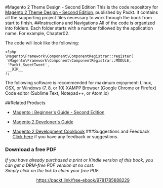 


#Magento 2 Theme Design - Second Edition
This is the code repository for [Magento 2 Theme Design - Second Edition](https://www.packtpub.com/web-development/magento-2-theme-design-second-edition?utm_source=github&utm_medium=repository&utm_campaign=9781785888229), published by Packt. It contains all the supporting project files necessary to work through the book from start to finish.
##Instructions and Navigations
All of the code is organized into folders. Each folder starts with a number followed by the application name. For example, Chapter02.



The code will look like the following:
```
<?php
\Magento\Framework\Component\ComponentRegistrar::register(
 \Magento\Framework\Component\ComponentRegistrar::MODULE,
 'Packt_SweetTweet',
 __DIR__
);
```

The following software is recommended for maximum enjoyment:
Linux, OSX, or Windows (7, 8, or 10)
XAMPP
Browser (Google Chrome or Firefox)
Code editor (Sublime Text, Notepad++, or Atom.io)

##Related Products
* [Magento : Beginner's Guide - Second Edition](https://www.packtpub.com/web-development/magento-beginners-guide-second-edition?utm_source=github&utm_medium=repository&utm_campaign=9781782162704)

* [Magento 2 Developer's Guide](https://www.packtpub.com/web-development/magento-2-developers-guide?utm_source=github&utm_medium=repository&utm_campaign=9781785886584)

* [Magento 2 Development Cookbook](https://www.packtpub.com/web-development/magento-2-development-cookbook?utm_source=github&utm_medium=repository&utm_campaign=9781785882197)
###Suggestions and Feedback
[Click here](https://docs.google.com/forms/d/e/1FAIpQLSe5qwunkGf6PUvzPirPDtuy1Du5Rlzew23UBp2S-P3wB-GcwQ/viewform) if you have any feedback or suggestions.
### Download a free PDF

 <i>If you have already purchased a print or Kindle version of this book, you can get a DRM-free PDF version at no cost.<br>Simply click on the link to claim your free PDF.</i>
<p align="center"> <a href="https://packt.link/free-ebook/9781785888229">https://packt.link/free-ebook/9781785888229 </a> </p>
